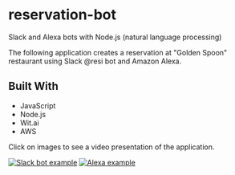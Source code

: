 # reservation-bot

Slack and Alexa bots with Node.js (natural language processing)

The following application creates a reservation at "Golden Spoon" restaurant using Slack @resi bot and Amazon Alexa.

## Built With

<ul>
    <li>JavaScript</li>
    <li>Node.js</li>
    <li>Wit.ai</li>
    <li>AWS</li>
</ul>

Click on images to see a video presentation of the application. 

[![Slack bot example](https://user-images.githubusercontent.com/25894229/87185120-34459300-c2b7-11ea-910a-c4fc716ebdde.png)](https://youtu.be/Ux4F-2B33Pg)
[![Alexa example](https://user-images.githubusercontent.com/25894229/87185247-753da780-c2b7-11ea-8b0c-ddf03218482c.png)](https://youtu.be/kU1B_XWFvz8)
